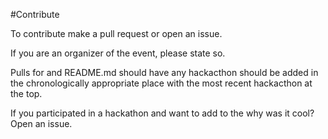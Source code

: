 #Contribute

To contribute make a pull request or open an issue.

If you are an organizer of the event, please state so.

Pulls for and README.md should have any hackacthon should be added in the chronologically appropriate place with the most recent hackacthon at the top.

If you participated in a hackathon and want to add to the why was it cool? Open an issue.
